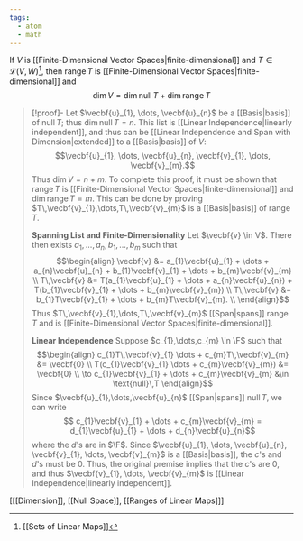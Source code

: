 ```yaml
---
tags:
  - atom
  - math
---
```

If $V$ is [[Finite-Dimensional Vector Spaces|finite-dimensional]] and $T \in \mathcal{L}(V,W)$[^1], then $\text{range}\,T$ is [[Finite-Dimensional Vector Spaces|finite-dimensional]] and
$$ \text{dim}\,V = \text{dim}\,\text{null}\,T + \text{dim}\,\text{range}\,T $$

> [!proof]-
> Let $\vecbf{u}_{1}, \dots, \vecbf{u}_{n}$ be a [[Basis|basis]] of $\text{null}\,T$; thus $\text{dim}\,\text{null}\,T = n$. This list is [[Linear Independence|linearly independent]], and thus can be [[Linear Independence and Span with Dimension|extended]] to a [[Basis|basis]] of $V$:
> $$\vecbf{u}_{1}, \dots, \vecbf{u}_{n}, \vecbf{v}_{1}, \dots, \vecbf{v}_{m}.$$
> Thus $\text{dim}\,V = n + m$. To complete this proof, it must be shown that $\text{range}\,T$ is [[Finite-Dimensional Vector Spaces|finite-dimensional]] and $\text{dim}\,\text{range}\,T = m$. This can be done by proving $T\,\vecbf{v}_{1},\dots,T\,\vecbf{v}_{m}$ is a [[Basis|basis]] of $\text{range}\,T$.
> 
> **Spanning List and Finite-Dimensionality**
> Let $\vecbf{v} \in V$. There then exists $a_{1},\dots,a_{n},b_{1},\dots,b_{m}$ such that
> $$\begin{align}
> 	\vecbf{v} &= a_{1}\vecbf{u}_{1} + \dots + a_{n}\vecbf{u}_{n} + b_{1}\vecbf{v}_{1} + \dots + b_{m}\vecbf{v}_{m} \\
> 	T\,\vecbf{v} &= T(a_{1}\vecbf{u}_{1} + \dots + a_{n}\vecbf{u}_{n}) + T(b_{1}\vecbf{v}_{1} + \dots + b_{m}\vecbf{v}_{m}) \\
> 	T\,\vecbf{v} &= b_{1}T\vecbf{v}_{1} + \dots + b_{m}T\vecbf{v}_{m}. \\
> \end{align}$$
Thus $T\,\vecbf{v}_{1},\dots,T\,\vecbf{v}_{m}$ [[Span|spans]] $\text{range}\,T$ and is [[Finite-Dimensional Vector Spaces|finite-dimensional]].
> 
> **Linear Independence**
> Suppose $c_{1},\dots,c_{m} \in \F$ such that
> $$\begin{align}
> 	c_{1}T\,\vecbf{v}_{1} \dots + c_{m}T\,\vecbf{v}_{m} &= \vecbf{0} \\
> 	T(c_{1}\vecbf{v}_{1} \dots + c_{m}\vecbf{v}_{m}) &= \vecbf{0} \\
> 	\to c_{1}\vecbf{v}_{1} + \dots + c_{m}\vecbf{v}_{m} &\in \text{null}\,T 
> \end{align}$$
> Since $\vecbf{u}_{1},\dots,\vecbf{u}_{n}$ [[Span|spans]] $\text{null}\,T$, we can write
> $$ c_{1}\vecbf{v}_{1} + \dots + c_{m}\vecbf{v}_{m} = d_{1}\vecbf{u}_{1} + \dots + d_{n}\vecbf{u}_{n}$$
> where the $d$'s are in $\F$. Since $\vecbf{u}_{1}, \dots, \vecbf{u}_{n}, \vecbf{v}_{1}, \dots, \vecbf{v}_{m}$ is a [[Basis|basis]], the $c$'s and $d$'s must be $0$. Thus, the original premise implies that the $c$'s are $0$, and thus $\vecbf{v}_{1}, \dots, \vecbf{v}_{m}$ is [[Linear Independence|linearly independent]].


\[[[Dimension]], [[Null Space]], [[Ranges of Linear Maps]]\]

[^1]: [[Sets of Linear Maps]]